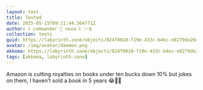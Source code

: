 ```yaml
---
layout: text
title: Texted
date: 2025-05-15T09:11:44.564771Z
author: ⸸ commander ░ nova ⸸ :~$
collection: texts
guid: https://labyrinth.zone/objects/824f0010-f19e-433c-b4ec-e8279de26d6f
avatar: /img/avatar/daemon.png
akkoma: https://labyrinth.zone/objects/824f0010-f19e-433c-b4ec-e8279de26d6f
tags: [akkoma, labyrinth-zone]
---
```


<p>Amazon is cutting royalties on books under ten bucks down 10% but jokes on them, I haven’t sold a book in 5 years 😂🤙🏻</p>